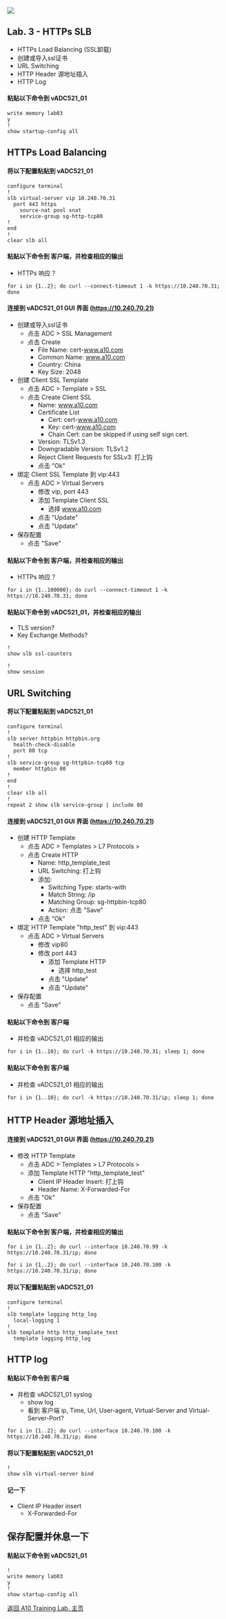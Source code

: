 ![](/Images/A10-NewLogos-Blue-NoReg-RGB-50.png)

## Lab. 3 - HTTPs SLB
 + HTTPs Load Balancing (SSL卸载)
  + 创建或导入ssl证书
  + URL Switching
  + HTTP Header 源地址插入
  + HTTP Log

#### 粘贴以下命令到 vADC521_01
```
write memory lab03
y
!
show startup-config all

```

## HTTPs Load Balancing
#### 将以下配置粘贴到 vADC521_01
```
configure terminal
!
slb virtual-server vip 10.240.70.31
  port 443 https
    source-nat pool snat
    service-group sg-http-tcp80
!
end
!
clear slb all

```

#### 粘贴以下命令到 客户端，并检查相应的输出
+ HTTPs 响应？
```
for i in {1..2}; do curl --connect-timeout 1 -k https://10.240.70.31; done

```

#### 连接到 vADC521_01 GUI 界面 (https://10.240.70.21)
+ 创建或导入ssl证书
  + 点击 ADC > SSL Management
  + 点击 Create
    + File Name: cert-www.a10.com
    + Common Name: www.a10.com
    + Country: China
    + Key Size: 2048
+ 创建 Client SSL Template
  + 点击 ADC > Template > SSL
  + 点击 Create Client SSL
    + Name: www.a10.com
    + Certificate List
      + Cert: cert-www.a10.com
      + Key: cert-www.a10.com
      + Chain Cert: can be skipped if using self sign cert.
    + Version: TLSv1.3
    + Downgradable Version: TLSv1.2
    + Reject Client Requests for SSLv3: 打上钩
    + 点击 "Ok"
+ 绑定 Client SSL Template 到 vip:443
  + 点击 ADC > Virtual Servers
    + 修改 vip, port 443
    + 添加 Template Client SSL
      + 选择 www.a10.com
    + 点击 "Update"
    + 点击 "Update"
+ 保存配置
  + 点击 "Save"  
    
#### 粘贴以下命令到 客户端，并检查相应的输出
+ HTTPs 响应？
```
for i in {1..100000}; do curl --connect-timeout 1 -k https://10.240.70.31; done

```

#### 粘贴以下命令到 vADC521_01，并检查相应的输出
+ TLS version?
+ Key Exchange Methods?
```
!
show slb ssl-counters

```

```
!
show session

```

## URL Switching
#### 将以下配置粘贴到 vADC521_01
```
configure terminal
!
slb server httpbin httpbin.org
  health-check-disable
  port 80 tcp
!
slb service-group sg-httpbin-tcp80 tcp
  member httpbin 80
!
end
!
clear slb all
!
repeat 2 show slb service-group | include 80

```

#### 连接到 vADC521_01 GUI 界面 (https://10.240.70.21)
+ 创建 HTTP Template
  + 点击 ADC > Templates > L7 Protocols > 
  + 点击 Create HTTP
    + Name: http_template_test
    + URL Switching: 打上钩
    + 添加:
      + Switching Type: starts-with
      + Match String: /ip
      + Matching Group: sg-httpbin-tcp80
      + Action: 点击 "Save"
    + 点击 "Ok"
+ 绑定 HTTP Template "http_test" 到 vip:443
  + 点击 ADC > Virtual Servers
    + 修改 vip80
    + 修改 port 443
      + 添加 Template HTTP
        + 选择 http_test
      + 点击 "Update"
      + 点击 "Update"
+ 保存配置
  + 点击 "Save"  

#### 粘贴以下命令到 客户端
  + 并检查 vADC521_01 相应的输出
```
for i in {1..10}; do curl -k https://10.240.70.31; sleep 1; done

```

#### 粘贴以下命令到 客户端
  + 并检查 vADC521_01 相应的输出
```
for i in {1..10}; do curl -k https://10.240.70.31/ip; sleep 1; done

```


## HTTP Header 源地址插入
#### 连接到 vADC521_01 GUI 界面 (https://10.240.70.21)
+ 修改 HTTP Template
  + 点击 ADC > Templates > L7 Protocols > 
  + 添加 Template HTTP "http_template_test"
    + Client IP Header Insert: 打上钩
    + Header Name: X-Forwarded-For
  + 点击 "Ok"  
+ 保存配置
  + 点击 "Save"  

#### 粘贴以下命令到 客户端，并检查相应的输出
```
for i in {1..2}; do curl --interface 10.240.70.99 -k https://10.240.70.31/ip; done

```

```
for i in {1..2}; do curl --interface 10.240.70.100 -k https://10.240.70.31/ip; done

```

#### 将以下配置粘贴到 vADC521_01
```
configure terminal
!
slb template logging http_log
  local-logging 1
!
slb template http http_template_test
  template logging http_log

```

## HTTP log
#### 粘贴以下命令到 客户端
+ 并检查 vADC521_01 syslog
  + show log
  + 看到 客户端 ip, Time, Url, User-agent, Virtual-Server and Virtual-Server-Port?
```
for i in {1..2}; do curl --interface 10.240.70.100 -k https://10.240.70.31/ip; done

```

#### 将以下配置粘贴到 vADC521_01
```
!
show slb virtual-server bind

```

#### 记一下
+ Client IP Header insert
  + X-Forwarded-For


## 保存配置并休息一下
#### 粘贴以下命令到 vADC521_01
```
!
write memory lab03
y
!
show startup-config all

```

[返回 A10 Training Lab. 主页](https://github.com/borissiu/A10_Training_Lab)